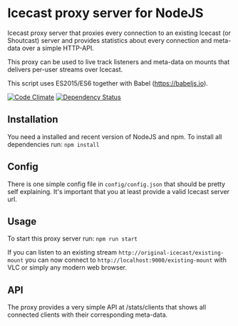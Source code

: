 # Icecast proxy server for NodeJS

Icecast proxy server that proxies every connection to an existing Icecast (or Shoutcast) server and provides
statistics about every connection and meta-data over a simple HTTP-API.

This proxy can be used to live track listeners and meta-data on mounts that delivers per-user streams over Icecast.  

This script uses ES2015/ES6 together with Babel (https://babeljs.io).

[![Code Climate](https://codeclimate.com/github/pteich/node-icecast-proxy/badges/gpa.svg)](https://codeclimate.com/github/pteich/node-icecast-proxy) [![Dependency Status](https://gemnasium.com/pteich/node-icecast-proxy.svg)](https://gemnasium.com/pteich/node-icecast-proxy)

## Installation

You need a installed and recent version of NodeJS and npm. To install all dependencies run:
`npm install`

## Config

There is one simple config file in `config/config.json` that should be pretty self explaining.
It's important that you at least provide a valid Icecast server url.

## Usage

To start this proxy server run:
`npm run start`

If you can listen to an existing stream `http://original-icecast/existing-mount` you can now connect to
`http://localhost:9000/existing-mount` with VLC or simply any modern web browser.

## API

The proxy provides a very simple API at /stats/clients that shows all connected clients with their corresponding meta-data.
